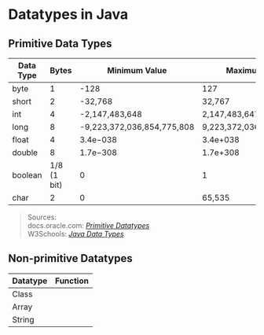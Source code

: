 # Datatypes in Java

## Primitive Data Types
| Data Type | Bytes | Minimum Value | Maximum Value | Default Value | Literal Suffix | 
| --------- | ----- | ------------- | ------------- | ------------- | -------------- |
| byte | 1 | -128 | 127 | 0 | N/A |  
| short | 2 | -32,768 | 32,767 | 0 | N/A |  
| int | 4 | -2,147,483,648 | 2,147,483,647 | 0 | N/A |  
| long | 8 | -9,223,372,036,854,775,808 | 9,223,372,036,854,775,807 | 0L | L |  
| float | 4 | 3.4e−038 | 3.4e+038 | 0.00f | f |  
| double | 8 | 1.7e−308 | 1.7e+308 | 0.00d | d |  
| boolean | 1/8 (1 bit) | 0 | 1 | false | N/A |  
| char | 2 | 0 | 65,535 | '\u0000' | N/A | 
> Sources: <br />
> docs.oracle.com: [_Primitive Datatypes_](https://docs.oracle.com/javase/tutorial/java/nutsandbolts/datatypes.html) <br />
> W3Schools: [_Java Data Types_](https://www.w3schools.com/java/java_data_types.asp) <br />

## Non-primitive Datatypes
| Datatype | Function | 
| -------- | -------- |
| Class |  |
| Array |  |
| String |  |
